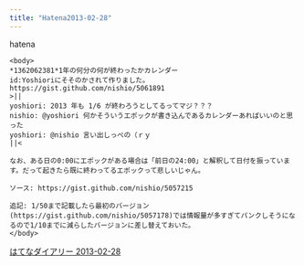 ```yaml
---
title: "Hatena2013-02-28"
---
```


hatena

```
<body>
*1362062381*1年の何分の何が終わったかカレンダー
id:Yoshioriにそそのかされて作りました。 https://gist.github.com/nishio/5061891
>||
yoshiori: 2013 年も 1/6 が終わろうとしてるってマジ？？？
nishio: @yoshiori 何かそういうエポックが書き込んであるカレンダーあればいいのと思った
yoshiori: @nishio 言い出しっぺの（ｒｙ
||<

なお、ある日の0:00にエポックがある場合は「前日の24:00」と解釈して日付を振っています。だって起きたら既に終わってるエポックって悲しいじゃん。

ソース: https://gist.github.com/nishio/5057215

追記: 1/50まで記載したら最初のバージョン(https://gist.github.com/nishio/5057178)では情報量が多すぎてパンクしそうになるので1/10までに減らしたバージョンに差し替えておいた。
</body>
```


[はてなダイアリー 2013-02-28](https://nishiohirokazu.hatenadiary.org/archive/2013/02/28)